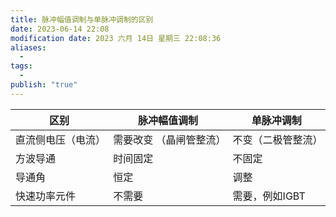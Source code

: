 ```yaml
---
title: 脉冲幅值调制与单脉冲调制的区别
date: 2023-06-14 22:08
modification date: 2023 六月 14日 星期三 22:08:36
aliases:
  - 
tags:
  - 
publish: "true"
---
```


| 区别               | 脉冲幅值调制            | 单脉冲调制         |
| ------------------ | ----------------------- | ------------------ |
| 直流侧电压（电流） | 需要改变 （晶闸管整流） | 不变（二极管整流） |
| 方波导通           | 时间固定                | 不固定             |
| 导通角             | 恒定                    | 调整               |
| 快速功率元件       | 不需要                  | 需要，例如IGBT                   |
